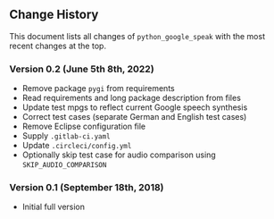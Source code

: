 ## Change History 

This document lists all changes of `python_google_speak` with the most recent changes at the top.

### Version 0.2 (June 5th 8th, 2022)

* Remove package `pygi` from requirements
* Read requirements and long package description from files 
* Update test mpgs to reflect current Google speech synthesis
* Correct test cases (separate German and English test cases)
* Remove Eclipse configuration file
* Supply `.gitlab-ci.yaml`
* Update `.circleci/config.yml`
* Optionally skip test case for audio comparison using `SKIP_AUDIO_COMPARISON` 

### Version 0.1 (September 18th, 2018)

*   Initial full version
